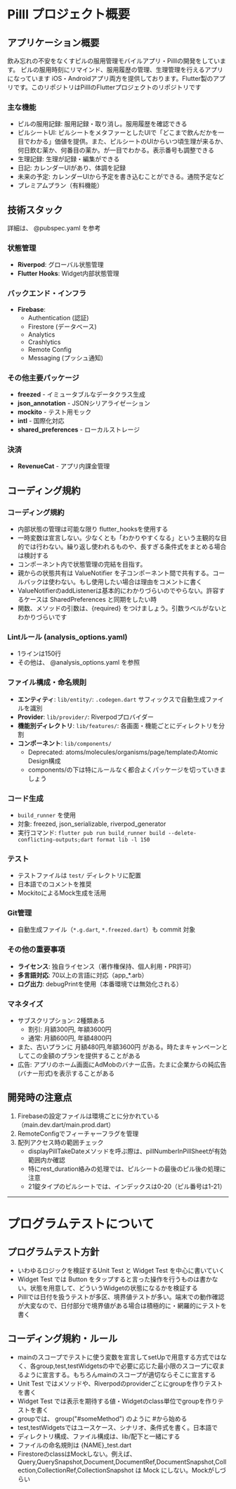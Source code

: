# Pilll プロジェクト概要

## アプリケーション概要
飲み忘れの不安をなくすピルの服用管理モバイルアプリ・Pilllの開発をしています。
ピルの服用時刻にリマインド、服用履歴の管理、生理管理を行えるアプリになっています
iOS・Androidアプリ両方を提供しております。Flutter製のアプリです。このリポジトリはPilllのFlutterプロジェクトのリポジトリです

### 主な機能
- ピルの服用記録: 服用記録・取り消し。服用履歴を確認できる
- ピルシートUI: ピルシートをメタファーとしたUIで「どこまで飲んだかを一目でわかる」価値を提供。また、ピルシートのUIからいつ頃生理が来るか、何日飲む薬か、何番目の薬か。が一目でわかる。表示番号も調整できる
- 生理記録: 生理が記録・編集ができる
- 日記: カレンダーUIがあり、体調を記録
- 未来の予定: カレンダーUIから予定を書き込むことができる。通院予定など
- プレミアムプラン（有料機能）

## 技術スタック
詳細は、 @pubspec.yaml を参考

### 状態管理
- **Riverpod**: グローバル状態管理
- **Flutter Hooks**: Widget内部状態管理

### バックエンド・インフラ
- **Firebase**:
  - Authentication (認証)
  - Firestore (データベース)
  - Analytics
  - Crashlytics
  - Remote Config
  - Messaging (プッシュ通知)

### その他主要パッケージ
- **freezed** - イミュータブルなデータクラス生成
- **json_annotation** - JSONシリアライゼーション
- **mockito** - テスト用モック
- **intl** - 国際化対応
- **shared_preferences** - ローカルストレージ

### 決済
- **RevenueCat** - アプリ内課金管理

## コーディング規約

### コーディング規約
- 内部状態の管理は可能な限り flutter_hooksを使用する
- 一時変数は宣言しない。少なくとも「わかりやすくなる」という主観的な目的では行わない。繰り返し使われるものや、長すぎる条件式をまとめる場合は検討する
- コンポーネント内で状態管理の完結を目指す。
- 親からの状態共有は ValueNotifier を子コンポーネント間で共有する。コールバックは使わない。もし使用したい場合は理由をコメントに書く
- ValueNotifierのaddListenerは基本的にわかりづらいのでやらない。許容するケースは SharedPreferences と同期をしたい時
- 関数、メソッドの引数は、{required} をつけましょう。引数ラベルがないとわかりづらいです

### Lintルール (analysis_options.yaml)
- 1ラインは150行
- その他は、 @analysis_options.yaml を参照

### ファイル構成・命名規則
- **エンティティ**: `lib/entity/`: `.codegen.dart` サフィックスで自動生成ファイルを識別
- **Provider**: `lib/provider/`: Riverpodプロバイダー
- **機能別ディレクトリ**: `lib/features/`: 各画面・機能ごとにディレクトリを分割
- **コンポーネント**: `lib/components/` 
  * Deprecated: atoms/molecules/organisms/page/templateのAtomic Design構成
  * components/の下は特にルールなく都合よくパッケージを切っていきましょう

### コード生成
- `build_runner` を使用
- 対象: freezed, json_serializable, riverpod_generator
- 実行コマンド: `flutter pub run build_runner build --delete-conflicting-outputs;dart format lib -l 150`

### テスト
- テストファイルは `test/` ディレクトリに配置
- 日本語でのコメントを推奨
- MockitoによるMock生成を活用

### Git管理
- 自動生成ファイル（`*.g.dart`, `*.freezed.dart`）も commit 対象

### その他の重要事項
- **ライセンス**: 独自ライセンス（著作権保持、個人利用・PR許可）
- **多言語対応**: 70以上の言語に対応（app_*.arb）
- **ログ出力**: debugPrintを使用（本番環境では無効化される）

### マネタイズ
- サブスクリプション: 2種類ある
  * 割引: 月額300円, 年額3600円
  * 通常: 月額600円, 年額4800円
- また、古いプランに 月額480円,年額3600円 がある。時たまキャンペーンとしてこの金額のプランを提供することがある
- 広告: アプリのホーム画面にAdMobのバナー広告。たまに企業からの純広告(バナー形式)を表示することがある

## 開発時の注意点
1. Firebaseの設定ファイルは環境ごとに分かれている（main.dev.dart/main.prod.dart）
2. RemoteConfigでフィーチャーフラグを管理
3. 配列アクセス時の範囲チェック
   - displayPillTakeDateメソッドを呼ぶ際は、pillNumberInPillSheetが有効範囲内か確認
   - 特にrest_duration絡みの処理では、ピルシートの最後のピル後の処理に注意
   - 21錠タイプのピルシートでは、インデックスは0-20（ピル番号は1-21）

------------------------------------

# プログラムテストについて

## プログラムテスト方針
- いわゆるロジックを検証するUnit Test と Widget Test を中心に書いていく
- Widget Test では Button をタップすると言った操作を行うものは書かない。状態を用意して、どういうWidgetの状態になるかを検証する
- Pilllでは日付を扱うテストが多区、境界値テストが多い。端末での動作確認が大変なので、日付部分で境界値がある場合は積極的に・網羅的にテストを書く

## コーディング規約・ルール
- mainのスコープでテストに使う変数を宣言してsetUpで用意する方式ではなく、各group,test,testWidgetsの中で必要に応じた最小限のスコープに収まるように宣言する。もちろんmainのスコープが適切ならそこに宣言する
- Unit Test ではメソッドや、Riverpodのproviderごとにgroupを作りテストを書く
- Widget Test では表示を期待する値・Widgetのclass単位でgroupを作りテストを書く
- groupでは、 group("#someMethod") のように #から始める
- test,testWidgetsではユースケース、シナリオ、条件式を書く。日本語で
- ディレクトリ構成、ファイル構成は、lib/配下と一緒にする
- ファイルの命名規則は {NAME}_test.dart
- FirestoreのclassはMockしない。例えば、Query,QuerySnapshot,Document,DocumentRef,DocumentSnapshot,Collection,CollectionRef,CollectionSnapshot は Mock にしない。Mockがしづらい
